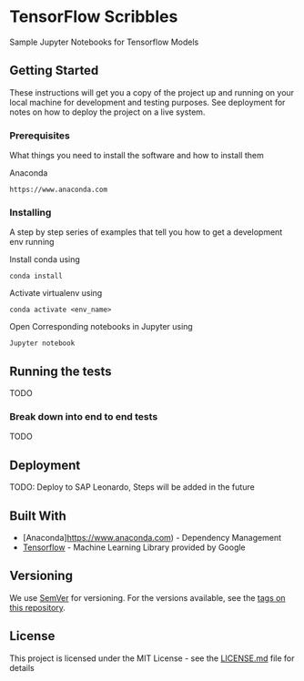 # TensorFlow Scribbles

Sample Jupyter Notebooks for Tensorflow Models

## Getting Started

These instructions will get you a copy of the project up and running on your local machine for development and testing purposes. See deployment for notes on how to deploy the project on a live system.

### Prerequisites

What things you need to install the software and how to install them

Anaconda
```
https://www.anaconda.com
```

### Installing

A step by step series of examples that tell you how to get a development env running

Install conda using

```
conda install
```

Activate virtualenv using

```
conda activate <env_name>
```

Open Corresponding notebooks in Jupyter using

```
Jupyter notebook
```

## Running the tests

TODO

### Break down into end to end tests

TODO

## Deployment

TODO: Deploy to SAP Leonardo, Steps will be added in the future

## Built With

* [Anaconda]https://www.anaconda.com) - Dependency Management
* [Tensorflow](https://www.tensorflow.org/) - Machine Learning Library provided by Google


## Versioning

We use [SemVer](http://semver.org/) for versioning. For the versions available, see the [tags on this repository](https://github.com/your/project/tags). 

## License

This project is licensed under the MIT License - see the [LICENSE.md](LICENSE.md) file for details

